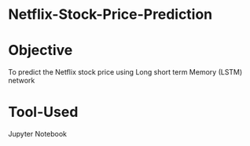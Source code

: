 # Netflix-Stock-Price-Prediction
# Objective 
To predict the Netflix stock price using Long short term Memory (LSTM) network
# Tool-Used
Jupyter Notebook
